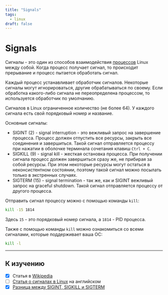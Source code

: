 ```yaml
---
title: "Signals"
tags:
  - linux
draft: false
---
```


# Signals

Сигналы - это один из способов взаимодействия [процессов](./processes.md) Linux между собой.
Когда процесс получает сигнал, то происходит прерывание и процесс пытается обработать сигнал.

Каждый процесс устанавливает обработчик сигналов.
Некоторые сигналы могут игнорироваться, другие обрабатываться по своему.
Если обработка какого-либо сигнала не переопределена процессом, то используется обработчик по умолчанию.

Сигналов в Linux ограниченное количество (не более 64).
У каждого сигнала есть свой порядковый номер и название.

Основные сигналы:
- SIGINT (2) - signal interruption - это вежливый запрос на завершение процесса. Процесс должен отпустить все ресурсы, закрыть все соединения и завершиться. Такой сигнал отправляется процессу при нажатии в оболочке терминала сочетания клавиш `Ctrl + C`.
- SIGKILL (9) - signal kill - жесткая остановка процесса. При получении сигнала процесс должен завершиться сразу же, не прибирая за собой ресурсы. При этом некоторые ресурсы могут остаться в неконсистентном состоянии, поэтому такой сигнал можно посылать только в экстренных случаях.
- SIGTERM (15) - signal termination - так же, как и SIGINT вежливый запрос на graceful shutdown. Такой сигнал отправляется процессу от другого процесса.

Отправить сигнал процессу можно с помощью команды `kill`:
```bash
kill -15 1814
```

Здесь `15` - это порядковый номер сигнала, а `1814` - PID процесса.

Также с помощью команды `kill` можно ознакомиться со всеми сигналами, которые поддерживает ваша ОС:
```bash
kill -l
```

---
## К изучению

- [X] Статья в [Wikipedia](https://ru.wikipedia.org/wiki/%D0%A1%D0%B8%D0%B3%D0%BD%D0%B0%D0%BB_(Unix))
- [ ] [Статья о сигналах в Linux](https://faculty.cs.niu.edu/~hutchins/csci480/signals.htm) на английском
- [X] [Разница между SIGINT, SIGKILL и SIGTERM](https://eitca.org/cybersecurity/eitc-is-lsa-linux-system-administration/linux-processes/process-signals/examination-review-process-signals/explain-the-difference-between-sigint-sigterm-and-sigkill-signals-in-linux)